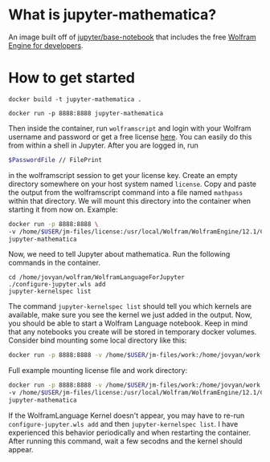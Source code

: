 # What is jupyter-mathematica?
An image built off of [jupyter/base-notebook](https://hub.docker.com/r/jupyter/base-notebook/) that includes the free [Wolfram Engine for developers](https://www.wolfram.com/engine/).

# How to get started
`docker build -t jupyter-mathematica .`

`docker run -p 8888:8888 jupyter-mathematica`

Then inside the container, run `wolframscript` and login with your Wolfram username and password or get a free license [here](https://wolfram.com/developer-license). You can easily do this from within a shell in Jupyter. After you are logged in, run

``` sh
$PasswordFile // FilePrint
```
in the wolframscript session to get your license key. Create an empty directory somewhere on your host system named `license`. Copy and paste the output from the wolframscript command into a file named `mathpass` within that directory. We will mount this directory into the container when starting it from now on. Example:

``` sh
docker run -p 8888:8888 \
-v /home/$USER/jm-files/license:/usr/local/Wolfram/WolframEngine/12.1/Configuration/Licensing \
jupyter-mathematica
```

Now, we need to tell Jupyter about mathematica. Run the following commands in the container.

```shell
cd /home/jovyan/wolfram/WolframLanguageForJupyter
./configure-jupyter.wls add
jupyter-kernelspec list
```
The command `jupyter-kernelspec list` should tell you which kernels are available, make sure you see the kernel we just added in the output.
Now, you should be able to start a Wolfram Language notebook. Keep in mind that any notebooks you create will be stored in temporary docker volumes. Consider bind mounting some local directory like this:

``` sh
docker run -p 8888:8888 -v /home/$USER/jm-files/work:/home/jovyan/work jupyter-mathematica
```

Full example mounting license file and work directory:

``` sh
docker run -p 8888:8888 -v /home/$USER/jm-files/work:/home/jovyan/work \
-v /home/$USER/jm-files/license:/usr/local/Wolfram/WolframEngine/12.1/Configuration/Licensing \
jupyter-mathematica
```

If the WolframLanguage Kernel doesn't appear, you may have to re-run `configure-jupyter.wls add` and then `jupyter-kernelspec list`. I have experienced this behavior periodically and when restarting the container. After running this command, wait a few secodns and the kernel should appear.

